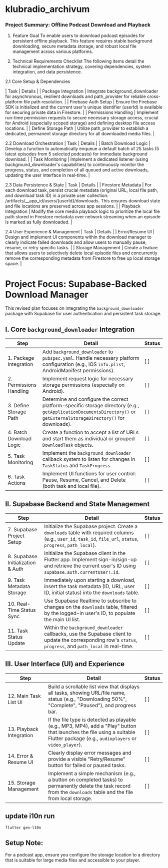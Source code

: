 # klubradio_archivum




### Project Summary: Offline Podcast Download and Playback
1. Feature Goal
   To enable users to download podcast episodes for persistent offline playback. This feature requires stable background downloading, secure metadata storage, and robust local file management across various platforms.

2. Technical Requirements Checklist
   The following items detail the technical implementation strategy, covering dependencies, system integration, and data persistence.

2.1 Core Setup & Dependencies

| Task | Details |
| Package Integration | Integrate background_downloader for asynchronous, resilient downloads and path_provider for reliable cross-platform file path resolution. |
| Firebase Auth Setup | Ensure the Firebase SDK is initialized and the current user's unique identifier (userId) is available for securing private data in Firestore. |
| Permissions Handling | Implement run-time permission requests to secure necessary storage access, crucial for Android (especially scoped storage) and defining desktop file access locations. |
| Define Storage Path | Utilize path_provider to establish a dedicated, permanent storage directory for all downloaded media files. |

2.2 Download Orchestration
| Task | Details |
| Batch Download Logic | Develop a function to automatically enqueue a default batch of 25 tasks (5 latest episodes from 5 selected podcasts) for immediate background download. |
| Task Monitoring | Implement a dedicated listener (using background_downloader's capabilities) to continuously monitor the progress, status, and completion of all queued and active downloads, updating the user interface in real-time. |

2.3 Data Persistence & State
| Task | Details |
| Firestore Metadata | For each download task, persist crucial metadata (original URL, local file path, and download task ID) in a private user collection: /artifacts/__app_id/users/{userId}/downloads. This ensures download state and file locations are preserved across app sessions. |
| Playback Integration | Modify the core media playback logic to prioritize the local file path stored in Firestore metadata over network streaming when an episode is marked as fully downloaded. |

2.4 User Experience & Management
| Task | Details |
| Error/Resume UI | Design and implement UI components within the download manager to clearly indicate failed downloads and allow users to manually pause, resume, or retry specific tasks. |
| Storage Management | Create a feature that allows users to selectively delete local episode files and concurrently remove the corresponding metadata from Firestore to free up local storage space. |



###
# Project Focus: Supabase-Backed Download Manager

This revised plan focuses on integrating the `background_downloader` package with Supabase for user authentication and persistent task storage.

## I. Core `background_downloader` Integration

| Step | Detail | Status |
|------|--------|--------|
| 1. Package Integration | Add `background_downloader` to `pubspec.yaml`. Handle necessary platform configuration (e.g., iOS `info.plist`, AndroidManifest permissions). | [ ] |
| 2. Permissions Handling | Implement request logic for necessary storage permissions (especially on Android). | [ ] |
| 3. Define Storage Path | Determine and configure the correct platform-specific storage directory (e.g., `getApplicationDocumentsDirectory()` or `getExternalStorageDirectory()` for downloads). | [ ] |
| 4. Batch Download Logic | Create a function to accept a list of URLs and start them as individual or grouped `DownloadTask` objects. | [ ] |
| 5. Task Monitoring | Implement the `background_downloader` callback system to listen for changes in `TaskStatus` and `TaskProgress`. | [ ] |
| 6. Task Actions | Implement UI functions for user control: Pause, Resume, Cancel, and Delete (both task and local file). | [ ] |

## II. Supabase Backend and State Management

| Step | Detail | Status |
|------|--------|--------|
| 7. Supabase Project Setup | Initialize the Supabase project. Create a `downloads` table with required columns (e.g., `user_id`, `task_id`, `file_url`, `status`, `progress`, `path_local`). | [ ] |
| 8. Supabase Initialization & Auth | Initialize the Supabase client in the Flutter app. Implement sign-in/sign-up and retrieve the current user's ID using `supabase.auth.currentUser!.id`. | [ ] |
| 9. Task Metadata Storage | Immediately upon starting a download, insert the task metadata (ID, URL, user ID, initial status) into the `downloads` table. | [ ] |
| 10. Real-Time Status Sync | Use Supabase Realtime to subscribe to changes on the `downloads` table, filtered by the logged-in user's ID, to populate the main UI list. | [ ] |
| 11. Task Status Update | Within the `background_downloader` callbacks, use the Supabase client to update the corresponding row's `status`, `progress`, and `path_local` in real-time. | [ ] |

## III. User Interface (UI) and Experience

| Step | Detail | Status |
|------|--------|--------|
| 12. Main Task List UI | Build a scrollable list view that displays all tasks, showing URL/file name, status (e.g., "Downloading 50%", "Complete", "Paused"), and progress bar. | [ ] |
| 13. Playback Integration | If the file type is detected as playable (e.g., MP3, MP4), add a "Play" button that launches the file using a suitable Flutter package (e.g., `audioplayers` or `video_player`). | [ ] |
| 14. Error & Resume UI | Clearly display error messages and provide a visible "Retry/Resume" button for failed or paused tasks. | [ ] |
| 15. Storage Management | Implement a simple mechanism (e.g., a button on completed tasks) to permanently delete the task record from the `downloads` table and the file from local storage. | [ ]

## update i10n run
    
`flutter gen-l10n`


## Setup Note:
For a podcast app, ensure you configure the storage location to a directory 
that is suitable for large media files and accessible to your player.